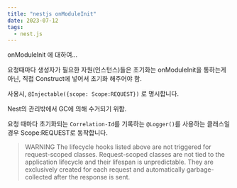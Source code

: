 ```yaml
---
title: "nestjs onModuleInit"
date: 2023-07-12
tags: 
  - nest.js
---
```


onModuleInit 에 대하여…

요청때마다 생성자가 필요한 자원(인스턴스)들은 초기화는 onModuleInit을 통하는게아닌, 직접 Construct에 넣어서 초기화 해주어야 함. 

사용시, `@Injectable({scope: Scope:REQUEST})` 로 명시합니다.

Nest의 관리밖에서 GC에 의해 수거되기 위함.

요청 때마다 초기화되는 `Correlation-Id`를 기록하는 `@Logger()`를 사용하는 클래스일 경우 Scope:REQUEST로 동작합니다.

>WARNING
The lifecycle hooks listed above are not triggered for request-scoped classes. Request-scoped classes are not tied to the application lifecycle and their lifespan is unpredictable. They are exclusively created for each request and automatically garbage-collected after the response is sent.
